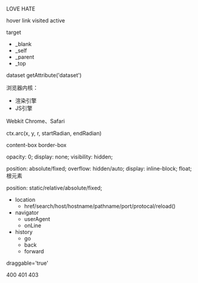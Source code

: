LOVE HATE

hover
link
visited
active

target
- _blank
- _self
- _parent
- _top

dataset
getAttribute('dataset')

浏览器内核：
- 渲染引擎
- JS引擎

Webkit Chrome、Safari

ctx.arc(x, y, r, startRadian, endRadian)

content-box
border-box

opacity: 0;
display: none;
visibility: hidden;

position: absolute/fixed;
overflow: hidden/auto;
display: inline-block;
float;
根元素

position: static/relative/absolute/fixed;

- location
  - href/search/host/hostname/pathname/port/protocal/reload()
- navigator
  - userAgent
  - onLine
- history
  - go
  - back
  - forward


draggable='true'

400
401
403



